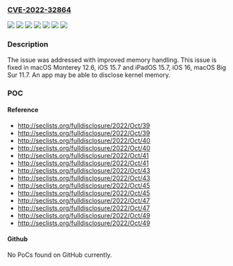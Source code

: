 ### [CVE-2022-32864](https://cve.mitre.org/cgi-bin/cvename.cgi?name=CVE-2022-32864)
![](https://img.shields.io/static/v1?label=Product&message=iOS&color=blue)
![](https://img.shields.io/static/v1?label=Product&message=macOS&color=blue)
![](https://img.shields.io/static/v1?label=Version&message=%3C%2011.7%20&color=brighgreen)
![](https://img.shields.io/static/v1?label=Version&message=%3C%2012.6%20&color=brighgreen)
![](https://img.shields.io/static/v1?label=Version&message=%3C%2015.7%20&color=brighgreen)
![](https://img.shields.io/static/v1?label=Version&message=%3C%2016%20&color=brighgreen)
![](https://img.shields.io/static/v1?label=Vulnerability&message=An%20app%20may%20be%20able%20to%20disclose%20kernel%20memory&color=brighgreen)

### Description

The issue was addressed with improved memory handling. This issue is fixed in macOS Monterey 12.6, iOS 15.7 and iPadOS 15.7, iOS 16, macOS Big Sur 11.7. An app may be able to disclose kernel memory.

### POC

#### Reference
- http://seclists.org/fulldisclosure/2022/Oct/39
- http://seclists.org/fulldisclosure/2022/Oct/39
- http://seclists.org/fulldisclosure/2022/Oct/40
- http://seclists.org/fulldisclosure/2022/Oct/40
- http://seclists.org/fulldisclosure/2022/Oct/41
- http://seclists.org/fulldisclosure/2022/Oct/41
- http://seclists.org/fulldisclosure/2022/Oct/43
- http://seclists.org/fulldisclosure/2022/Oct/43
- http://seclists.org/fulldisclosure/2022/Oct/45
- http://seclists.org/fulldisclosure/2022/Oct/45
- http://seclists.org/fulldisclosure/2022/Oct/47
- http://seclists.org/fulldisclosure/2022/Oct/47
- http://seclists.org/fulldisclosure/2022/Oct/49
- http://seclists.org/fulldisclosure/2022/Oct/49

#### Github
No PoCs found on GitHub currently.

